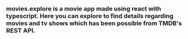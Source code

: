 ### movies.explore is a movie app made using react with typescript. Here you can explore to find details regarding movies and tv shows which has been possible from TMDB's REST API.